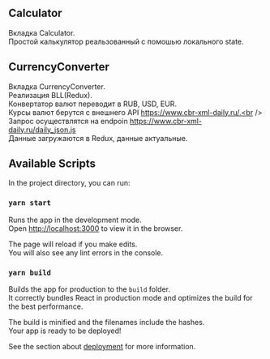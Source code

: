 ## Calculator

Вкладка Calculator.<br />
Простой калькулятор реальзованный с помошью локального state.


## CurrencyConverter

Вкладка CurrencyConverter.<br />
Реализация BLL(Redux).<br />
Конвертатор валют переводит в RUB, USD, EUR.<br />
Курсы валют берутся с внешнего API https://www.cbr-xml-daily.ru/.<br />
Запрос осуществлятся на endpoin https://www.cbr-xml-daily.ru/daily_json.js <br />
Данные загружаются в Redux, данные актуальные.<br />




## Available Scripts

In the project directory, you can run:

### `yarn start`

Runs the app in the development mode.<br />
Open [http://localhost:3000](http://localhost:3000) to view it in the browser.

The page will reload if you make edits.<br />
You will also see any lint errors in the console.



### `yarn build`

Builds the app for production to the `build` folder.<br />
It correctly bundles React in production mode and optimizes the build for the best performance.

The build is minified and the filenames include the hashes.<br />
Your app is ready to be deployed!

See the section about [deployment](https://facebook.github.io/create-react-app/docs/deployment) for more information.
